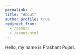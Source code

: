 ```yaml
---
permalink: /
title: "About"
author_profile: true
redirect_from: 
  - /about/
  - /about.html
---
```


Hello, my name is Prashant Pujari.
